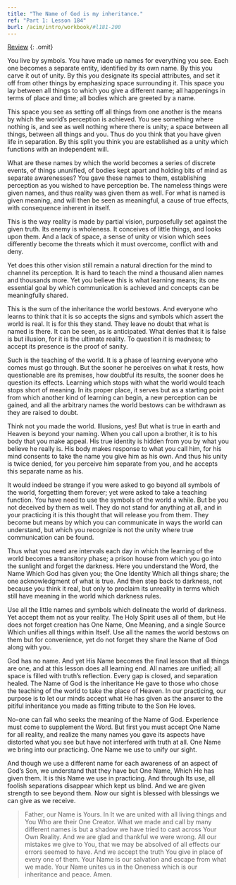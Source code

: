 ```yaml
---
title: "The Name of God is my inheritance."
ref: "Part 1: Lesson 184"
burl: /acim/intro/workbook/#l181-200
---
```


<a class="hide-review" href="/acim/workbook/l204/#l184">Review</a>
{: .omit}

You live by symbols. You have made up names for everything you see. Each
one becomes a separate entity, identified by its own name. By this you
carve it out of unity. By this you designate its special attributes, and
set it off from other things by emphasizing space surrounding it. This
space you lay between all things to which you give a different name; all
happenings in terms of place and time; all bodies which are greeted by a
name.

This space you see as setting off all things from one another is the
means by which the world’s perception is achieved. You see something
where nothing is, and see as well nothing where there is unity; a space
between all things, between all things and you. Thus do you think that
you have given life in separation. By this split you think you are
established as a unity which functions with an independent will.

What are these names by which the world becomes a series of discrete
events, of things ununified, of bodies kept apart and holding bits of
mind as separate awarenesses? You gave these names to them, establishing
perception as you wished to have perception be. The nameless things were
given names, and thus reality was given them as well. For what is named
is given meaning, and will then be seen as meaningful, a cause of true
effects, with consequence inherent in itself.

This is the way reality is made by partial vision, purposefully set
against the given truth. Its enemy is wholeness. It conceives of little
things, and looks upon them. And a lack of space, a sense of unity or
vision which sees differently become the threats which it must overcome,
conflict with and deny.

Yet does this other vision still remain a natural direction for the mind
to channel its perception. It is hard to teach the mind a thousand alien
names and thousands more. Yet you believe this is what learning means;
its one essential goal by which communication is achieved and concepts
can be meaningfully shared.

This is the sum of the inheritance the world bestows. And everyone who
learns to think that it is so accepts the signs and
symbols which assert the world is real. It is for this they stand. They
leave no doubt that what is named is there. It can be seen, as is
anticipated. What denies that it is false is but illusion, for it is the
ultimate reality. To question it is madness; to accept its presence is
the proof of sanity.

Such is the teaching of the world. It is a phase of learning everyone
who comes must go through. But the sooner he perceives on what it rests,
how questionable are its premises, how doubtful its results, the sooner
does he question its effects. Learning which stops with what the world
would teach stops short of meaning. In its proper place, it serves but
as a starting point from which another kind of learning can begin, a new
perception can be gained, and all the arbitrary names the world bestows
can be withdrawn as they are raised to doubt.

Think not you made the world. Illusions, yes! But what is true in earth
and Heaven is beyond your naming. When you call upon a brother, it is to
his body that you make appeal. His true identity is hidden from you by
what you believe he really is. His body makes response to what you call
him, for his mind consents to take the name you give him as his own. And
thus his unity is twice denied, for you perceive him separate from you,
and he accepts this separate name as his.

It would indeed be strange if you were asked to go beyond all symbols of
the world, forgetting them forever; yet were asked to take a teaching
function. You have need to use the symbols of the world a while. But be
you not deceived by them as well. They do not stand for anything at all,
and in your practicing it is this thought that will release you from
them. They become but means by which you can communicate in ways the
world can understand, but which you recognize is not the unity where
true communication can be found.

Thus what you need are intervals each day in which the learning of the
world becomes a transitory phase; a prison house from which you go into
the sunlight and forget the darkness. Here you understand the Word, the
Name Which God has given you; the One Identity Which all things share;
the one acknowledgment of what is true. And then step back to darkness,
not because you think it real, but only to proclaim its unreality in
terms which still have meaning in the world which darkness rules.

Use all the little names and symbols which delineate the world of
darkness. Yet accept them not as your reality. The Holy Spirit uses all
of them, but He does not forget creation has One Name, One Meaning, and
a single Source Which unifies all things within Itself. Use all the
names the world bestows on them but for convenience, yet do not forget
they share the Name of God along with you.

God has no name. And yet His Name becomes the final lesson that all
things are one, and at this lesson does all learning end. All names are
unified; all space is filled with truth’s reflection. Every gap is
closed, and separation healed. The Name of God is the inheritance He gave
to those who chose the teaching of the world to take the place of
Heaven. In our practicing, our purpose is to let our minds accept what
He has given as the answer to the pitiful inheritance you made as
fitting tribute to the Son He loves.

No-one can fail who seeks the meaning of the Name of God. Experience
must come to supplement the Word. But first you must accept One Name for
all reality, and realize the many names you gave its aspects have
distorted what you see but have not interfered with truth at all. One
Name we bring into our practicing. One Name we use to unify our sight.

And though we use a different name for each awareness of an aspect of
God’s Son, we understand that they have but One Name, Which He has given
them. It is this Name we use in practicing. And through Its use, all
foolish separations disappear which kept us blind. And we are given
strength to see beyond them. Now our sight is blessed with blessings we
can give as we receive.

> Father, our Name is Yours. In It we are united with all living things
> and You Who are their One Creator. What we made and call by many
> different names is but a shadow we have tried to cast across Your Own
> Reality. And we are glad and thankful we were wrong. All our mistakes we
> give to You, that we may be absolved of all effects our errors seemed
> to have. And we accept the truth You give in place of every one of
> them. Your Name is our salvation and escape from what we made. Your
> Name unites us in the Oneness which is our inheritance and
> peace. Amen.

